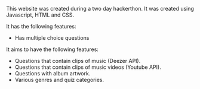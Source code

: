 This website was created during a two day hackerthon. It was created using Javascript, HTML and CSS.

It has the following features:

  - Has multiple choice questions

It aims to have the following features:

  - Questions that contain clips of music (Deezer API).
  - Questions that contain clips of music videos (Youtube API).
  - Questions with album artwork.
  - Various genres and quiz categories.